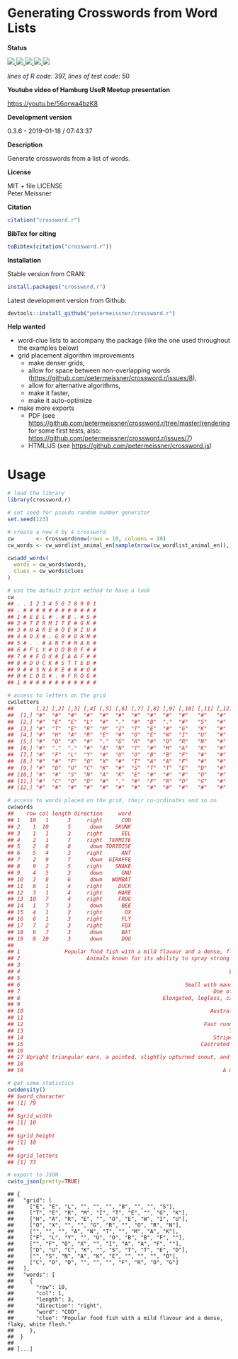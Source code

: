 
# Generating Crosswords from Word Lists

**Status**

<a href="https://travis-ci.org/petermeissner/crossword.r">
<img src="https://api.travis-ci.org/petermeissner/crossword.r.svg?branch=master">
<a/> <a href="https://cran.r-project.org/package=crossword.r">
<img src="http://www.r-pkg.org/badges/version/crossword.r"> </a>
<a href="https://codecov.io/gh/petermeissner/crossword.r/branch/master">
<img src="https://codecov.io/gh/petermeissner/crossword.r/branch/master/graph/badge.svg">
</a> <a href="https://r-pkg.org/maint/retep.meissner@gmail.com">
<img src="http://cranlogs.r-pkg.org/badges/grand-total/crossword.r">
</a> <a href="https://r-pkg.org/maint/retep.meissner@gmail.com">
<img src="http://cranlogs.r-pkg.org/badges/crossword.r"> </a>

*lines of R code:* 397, *lines of test code:* 50

**Youtube video of Hamburg UseR Meetup presentation**

<https://youtu.be/56qrwa4bzK8>

**Development version**

0.3.6 - 2019-01-18 / 07:43:37

**Description**

Generate crosswords from a list of words.

**License**

MIT + file LICENSE <br>Peter Meissner

**Citation**

``` r
citation("crossword.r")
```

**BibTex for citing**

``` r
toBibtex(citation("crossword.r"))
```

**Installation**

Stable version from CRAN:

``` r
install.packages("crossword.r")
```

Latest development version from Github:

``` r
devtools::install_github("petermeissner/crossword.r")
```

**Help wanted**

  - word-clue lists to accompany the package (like the one used
    throughout the examples below)
  - grid placement algorithm improvements
      - make denser grids,
      - allow for space between non-overlapping words
        (<https://github.com/petermeissner/crossword.r/issues/8>),
      - allow for alternative algorithms,
      - make it faster,
      - make it auto-optimize
  - make more exports
      - PDF (see
        <https://github.com/petermeissner/crossword.r/tree/master/rendering>
        for some first tests, also:
        <https://github.com/petermeissner/crossword.r/issues/7>)
      - HTML/JS (see <https://github.com/petermeissner/crossword.js>)

# Usage

``` r
# load the library
library(crossword.r)

# set seed for pseudo random number generator
set.seed(123)

# create a new 4 by 4 crossword
cw       <- Crossword$new(rows = 10, columns = 10)
cw_words <- cw_wordlist_animal_en[sample(nrow(cw_wordlist_animal_en)),]

cw$add_words(
  words = cw_words$words,
  clues = cw_words$clues
)
```

``` r
# use the default print method to have a look
cw
## . . 1 2 3 4 5 6 7 8 9 0 1
## . # # # # # # # # # # # #
## 1 # E E L # . # B . # S #
## 2 # T E R M I T E # G K #
## 3 # H A R E # O E W I U #
## 4 # O X # . G R # O R N #
## 5 # . . # A N T # M A K #
## 6 # F L Y # U O B B F # #
## 7 # # F O X # I A A F # #
## 8 # D U C K # S T T E D #
## 9 # # S N A K E # # # O #
## 0 # C O D # . # F R O G #
## 1 # # # # # # # # # # # #
```

``` r
# access to letters on the grid
cw$letters
##       [,1] [,2] [,3] [,4] [,5] [,6] [,7] [,8] [,9] [,10] [,11] [,12]
##  [1,] "#"  "#"  "#"  "#"  "#"  "#"  "#"  "#"  "#"  "#"   "#"   "#"  
##  [2,] "#"  "E"  "E"  "L"  "#"  "."  "#"  "B"  "."  "#"   "S"   "#"  
##  [3,] "#"  "T"  "E"  "R"  "M"  "I"  "T"  "E"  "#"  "G"   "K"   "#"  
##  [4,] "#"  "H"  "A"  "R"  "E"  "#"  "O"  "E"  "W"  "I"   "U"   "#"  
##  [5,] "#"  "O"  "X"  "#"  "."  "G"  "R"  "#"  "O"  "R"   "N"   "#"  
##  [6,] "#"  "."  "."  "#"  "A"  "N"  "T"  "#"  "M"  "A"   "K"   "#"  
##  [7,] "#"  "F"  "L"  "Y"  "#"  "U"  "O"  "B"  "B"  "F"   "#"   "#"  
##  [8,] "#"  "#"  "F"  "O"  "X"  "#"  "I"  "A"  "A"  "F"   "#"   "#"  
##  [9,] "#"  "D"  "U"  "C"  "K"  "#"  "S"  "T"  "T"  "E"   "D"   "#"  
## [10,] "#"  "#"  "S"  "N"  "A"  "K"  "E"  "#"  "#"  "#"   "O"   "#"  
## [11,] "#"  "C"  "O"  "D"  "#"  "."  "#"  "F"  "R"  "O"   "G"   "#"  
## [12,] "#"  "#"  "#"  "#"  "#"  "#"  "#"  "#"  "#"  "#"   "#"   "#"

# access to words placed on the grid, their co-ordinates and so on
cw$words
##    row col length direction     word
## 1   10   1      3     right      COD
## 2    1  10      5      down    SKUNK
## 3    1   1      3     right      EEL
## 4    2   1      7     right  TERMITE
## 5    2   6      8      down TORTOISE
## 6    5   4      3     right      ANT
## 7    2   9      7      down  GIRAFFE
## 8    9   2      5     right    SNAKE
## 9    4   5      3      down      GNU
## 10   3   8      6      down   WOMBAT
## 11   8   1      4     right     DUCK
## 12   3   1      4     right     HARE
## 13  10   7      4     right     FROG
## 14   1   7      3      down      BEE
## 15   4   1      2     right       OX
## 16   6   1      3     right      FLY
## 17   7   2      3     right      FOX
## 18   6   7      3      down      BAT
## 19   8  10      3      down      DOG
##                                                                                  clue
## 1              Popular food fish with a mild flavour and a dense, flaky, white flesh.
## 2                     Animals known for its ability to spray strong unpleasant liquid
## 3                                                                      Elongated fish
## 4                                                                  Living in colonies
## 5                                                                     Armored reptile
## 6                                                    Small with mandibles and antenna
## 7                                                             One of the big africans
## 8                                             Elongated, legless, carnivorous reptile
## 9                                                                      Also a licence
## 10                                                           Australian burrow digger
## 11                                                                         Water bird
## 12                                                         Fast runner with long ears
## 13                                                                 Tailless amphibian
## 14                                                            Striped but no predator
## 15                                                        Castrated adult male cattle
## 16                                                                       Small insect
## 17 Upright triangular ears, a pointed, slightly upturned snout, and a long bushy tail
## 18                                                                      Flying mammal
## 19                                                               A man's best friend.
```

``` r
# get some statistics
cw$density()
## $word_character
## [1] 79
## 
## $grid_width
## [1] 10
## 
## $grid_height
## [1] 10
## 
## $grid_letters
## [1] 73
```

``` r
# export to JSON
cw$to_json(pretty=TRUE)
```

    ## {
    ##   "grid": [
    ##     ["E", "E", "L", "", "", "", "B", "", "", "S"],
    ##     ["T", "E", "R", "M", "I", "T", "E", "", "G", "K"],
    ##     ["H", "A", "R", "E", "", "O", "E", "W", "I", "U"],
    ##     ["O", "X", "", "", "G", "R", "", "O", "R", "N"],
    ##     ["", "", "", "A", "N", "T", "", "M", "A", "K"],
    ##     ["F", "L", "Y", "", "U", "O", "B", "B", "F", ""],
    ##     ["", "F", "O", "X", "", "I", "A", "A", "F", ""],
    ##     ["D", "U", "C", "K", "", "S", "T", "T", "E", "D"],
    ##     ["", "S", "N", "A", "K", "E", "", "", "", "O"],
    ##     ["C", "O", "D", "", "", "", "F", "R", "O", "G"]
    ##   ],
    ##   "words": [
    ##     {
    ##       "row": 10,
    ##       "col": 1,
    ##       "length": 3,
    ##       "direction": "right",
    ##       "word": "COD",
    ##       "clue": "Popular food fish with a mild flavour and a dense, flaky, white flesh."
    ##     },
    ##  }
    ## 
    ## [...]
